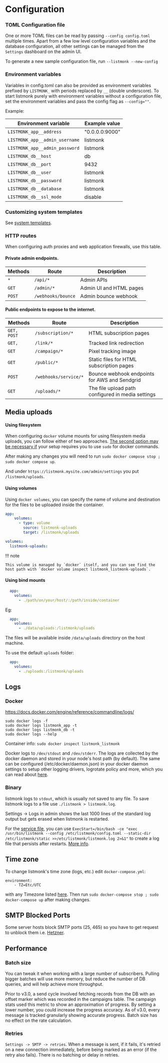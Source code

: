 # Configuration

### TOML Configuration file
One or more TOML files can be read by passing `--config config.toml` multiple times. Apart from a few low level configuration variables and the database configuration, all other settings can be managed from the `Settings` dashboard on the admin UI.

To generate a new sample configuration file, run `--listmonk --new-config`

### Environment variables
Variables in config.toml can also be provided as environment variables prefixed by `LISTMONK_` with periods replaced by `__` (double underscore). To start listmonk purely with environment variables without a configuration file, set the environment variables and pass the config flag as `--config=""`.

Example:

| **Environment variable**       | Example value  |
| ------------------------------ | -------------- |
| `LISTMONK_app__address`        | "0.0.0.0:9000" |
| `LISTMONK_app__admin_username` | listmonk       |
| `LISTMONK_app__admin_password` | listmonk       |
| `LISTMONK_db__host`            | db             |
| `LISTMONK_db__port`            | 9432           |
| `LISTMONK_db__user`            | listmonk       |
| `LISTMONK_db__password`        | listmonk       |
| `LISTMONK_db__database`        | listmonk       |
| `LISTMONK_db__ssl_mode`        | disable        |


### Customizing system templates
See [system templates](templating.md#system-templates).


### HTTP routes
When configuring auth proxies and web application firewalls, use this table.

#### Private admin endpoints.

| Methods | Route              | Description             |
| ------- | ------------------ | ----------------------- |
| `*`     | `/api/*`           | Admin APIs              |
| `GET`   | `/admin/*`         | Admin UI and HTML pages |
| `POST`  | `/webhooks/bounce` | Admin bounce webhook    |


#### Public endpoints to expose to the internet.

| Methods     | Route                 | Description                                   |
| ----------- | --------------------- | --------------------------------------------- |
| `GET, POST` | `/subscription/*`     | HTML subscription pages                       |
| `GET, `     | `/link/*`             | Tracked link redirection                      |
| `GET`       | `/campaign/*`         | Pixel tracking image                          |
| `GET`       | `/public/*`           | Static files for HTML subscription pages      |
| `POST`      | `/webhooks/service/*` | Bounce webhook endpoints for AWS and Sendgrid |
| `GET`       | `/uploads/*`          | The file upload path configured in media settings |


## Media uploads

#### Using filesystem

When configuring `docker` volume mounts for using filesystem media uploads, you can follow either of two approaches. [The second option may be necessary if](https://github.com/knadh/listmonk/issues/1169#issuecomment-1674475945) your setup requires you to use `sudo` for docker commands. 

After making any changes you will need to run `sudo docker compose stop ; sudo docker compose up`. 

And under `https://listmonk.mysite.com/admin/settings` you put `/listmonk/uploads`. 

#### Using volumes

Using `docker volumes`, you can specify the name of volume and destination for the files to be uploaded inside the container.


```yml
app:
    volumes:
      - type: volume
        source: listmonk-uploads
        target: /listmonk/uploads

volumes:
  listmonk-uploads:
```

!!! note

    This volume is managed by `docker` itself, and you can see find the host path with `docker volume inspect listmonk_listmonk-uploads`.

#### Using bind mounts

```yml
  app:
    volumes:
      - ./path/on/your/host/:/path/inside/container
```
Eg:
```yml
  app:
    volumes:
      - ./data/uploads:/listmonk/uploads
```
The files will be available inside `/data/uploads` directory on the host machine.

To use the default `uploads` folder:
```yml
  app:
    volumes:
      - ./uploads:/listmonk/uploads
```

## Logs

### Docker

https://docs.docker.com/engine/reference/commandline/logs/
```
sudo docker logs -f
sudo docker logs listmonk_app -t
sudo docker logs listmonk_db -t
sudo docker logs --help
```
Container info: `sudo docker inspect listmonk_listmonk`

Docker logs to `/dev/stdout` and `/dev/stderr`. The logs are collected by the docker daemon and stored in your node's host path (by default). The same can be configured (/etc/docker/daemon.json) in your docker daemon settings to setup other logging drivers, logrotate policy and more, which you can read about [here](https://docs.docker.com/config/containers/logging/configure/).

### Binary

listmonk logs to `stdout`, which is usually not saved to any file. To save listmonk logs to a file use `./listmonk > listmonk.log`.

Settings -> Logs in admin shows the last 1000 lines of the standard log output but gets erased when listmonk is restarted.

For the [service file](https://github.com/knadh/listmonk/blob/master/listmonk%40.service), you can use `ExecStart=/bin/bash -ce "exec /usr/bin/listmonk --config /etc/listmonk/config.toml --static-dir /etc/listmonk/static >>/etc/listmonk/listmonk.log 2>&1"` to create a log file that persists after restarts. [More info](https://github.com/knadh/listmonk/issues/1462#issuecomment-1868501606).


## Time zone

To change listmonk's time zone (logs, etc.) edit `docker-compose.yml`:
```
environment:
    - TZ=Etc/UTC
```
with any Timezone listed [here](https://en.wikipedia.org/wiki/List_of_tz_database_time_zones). Then run `sudo docker-compose stop ; sudo docker-compose up` after making changes.

## SMTP Blocked Ports
Some server hosts block SMTP ports (25, 465) so you have to get request to unblock them i.e. [Hetzner](https://docs.hetzner.com/cloud/servers/faq/#why-can-i-not-send-any-mails-from-my-server).

## Performance

### Batch size

You can tweak it when working with a large number of subscribers. Pulling bigger batches will use more memory, but reduce the number of DB queries, and will help achieve more throughput.

Prior to v3.0, a send cycle involved fetching records from the DB with an offset marker which was recorded in the campaigns table. The campaign stats used this metric to show an approximation of progress. By setting a lower number, you could increase the progress accuracy. As of v3.0, every message is tracked granularly showing accurate progress. Batch size has no effect on the rate calculation.

### Retries

`Settings -> SMTP -> retries`. When a message is sent, if it fails, it's retried on a new connection immediately, before being marked as an error (if the retry also fails). There is no batching or delay in retries.


